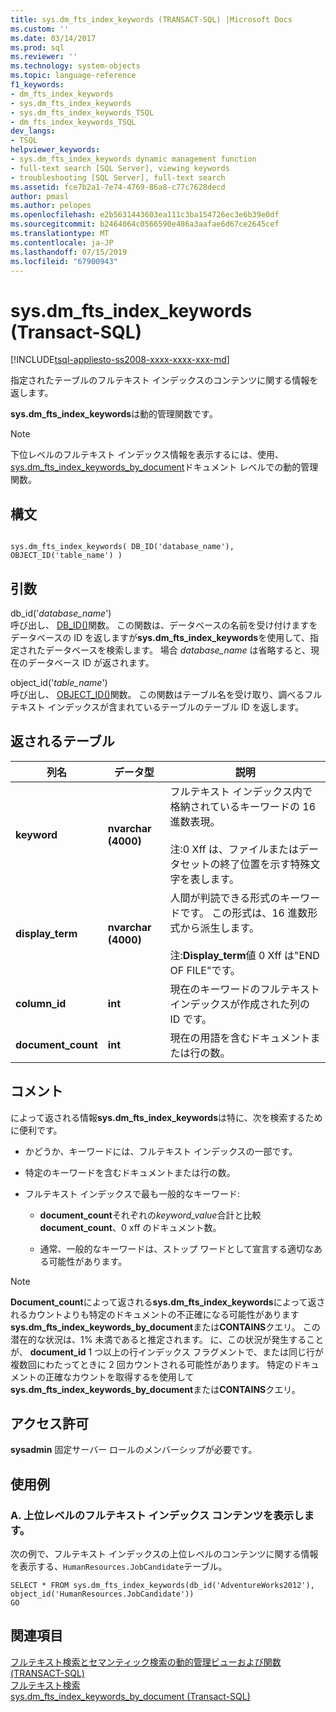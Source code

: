 ```yaml
---
title: sys.dm_fts_index_keywords (TRANSACT-SQL) |Microsoft Docs
ms.custom: ''
ms.date: 03/14/2017
ms.prod: sql
ms.reviewer: ''
ms.technology: system-objects
ms.topic: language-reference
f1_keywords:
- dm_fts_index_keywords
- sys.dm_fts_index_keywords
- sys.dm_fts_index_keywords_TSQL
- dm_fts_index_keywords_TSQL
dev_langs:
- TSQL
helpviewer_keywords:
- sys.dm_fts_index_keywords dynamic management function
- full-text search [SQL Server], viewing keywords
- troubleshooting [SQL Server], full-text search
ms.assetid: fce7b2a1-7e74-4769-86a8-c77c7628decd
author: pmasl
ms.author: pelopes
ms.openlocfilehash: e2b5631443603ea111c3ba154726ec3e6b39e0df
ms.sourcegitcommit: b2464064c0566590e486a3aafae6d67ce2645cef
ms.translationtype: MT
ms.contentlocale: ja-JP
ms.lasthandoff: 07/15/2019
ms.locfileid: "67900943"
---
```

# <a name="sysdmftsindexkeywords-transact-sql"></a>sys.dm_fts_index_keywords (Transact-SQL)
[!INCLUDE[tsql-appliesto-ss2008-xxxx-xxxx-xxx-md](../../includes/tsql-appliesto-ss2008-xxxx-xxxx-xxx-md.md)]

  指定されたテーブルのフルテキスト インデックスのコンテンツに関する情報を返します。  
  
 **sys.dm_fts_index_keywords**は動的管理関数です。  
  
> [!NOTE]  
>  下位レベルのフルテキスト インデックス情報を表示するには、使用、 [sys.dm_fts_index_keywords_by_document](../../relational-databases/system-dynamic-management-views/sys-dm-fts-index-keywords-by-document-transact-sql.md)ドキュメント レベルでの動的管理関数。  
  
## <a name="syntax"></a>構文  
  
```  
  
sys.dm_fts_index_keywords( DB_ID('database_name'), OBJECT_ID('table_name') )  
```  
  
## <a name="arguments"></a>引数  
 db_id('*database_name*')  
 呼び出し、 [DB_ID()](../../t-sql/functions/db-id-transact-sql.md)関数。 この関数は、データベースの名前を受け付けますをデータベースの ID を返しますが**sys.dm_fts_index_keywords**を使用して、指定されたデータベースを検索します。 場合 *database_name* は省略すると、現在のデータベース ID が返されます。  
  
 object_id('*table_name*')  
 呼び出し、 [OBJECT_ID()](../../t-sql/functions/object-id-transact-sql.md)関数。 この関数はテーブル名を受け取り、調べるフルテキスト インデックスが含まれているテーブルのテーブル ID を返します。  
  
## <a name="table-returned"></a>返されるテーブル  
  
|列名|データ型|説明|  
|-----------------|---------------|-----------------|  
|**keyword**|**nvarchar (4000)**|フルテキスト インデックス内で格納されているキーワードの 16 進数表現。<br /><br /> 注:0 Xff は、ファイルまたはデータセットの終了位置を示す特殊文字を表します。|  
|**display_term**|**nvarchar (4000)**|人間が判読できる形式のキーワードです。 この形式は、16 進数形式から派生します。<br /><br /> 注:**Display_term**値 0 Xff は"END OF FILE"です。|  
|**column_id**|**int**|現在のキーワードのフルテキスト インデックスが作成された列の ID です。|  
|**document_count**|**int**|現在の用語を含むドキュメントまたは行の数。|  
  
## <a name="remarks"></a>コメント  
 によって返される情報**sys.dm_fts_index_keywords**は特に、次を検索するために便利です。  
  
-   かどうか、キーワードには、フルテキスト インデックスの一部です。  
  
-   特定のキーワードを含むドキュメントまたは行の数。  
  
-   フルテキスト インデックスで最も一般的なキーワード:  
  
    -   **document_count**それぞれの*keyword_value*合計と比較**document_count**、0 xff のドキュメント数。  
  
    -   通常、一般的なキーワードは、ストップ ワードとして宣言する適切なある可能性があります。  
  
> [!NOTE]  
>  **Document_count**によって返される**sys.dm_fts_index_keywords**によって返されるカウントよりも特定のドキュメントの不正確になる可能性があります**sys.dm_fts_index_keywords_by_document**または**CONTAINS**クエリ。 この潜在的な状況は、1% 未満であると推定されます。 に、この状況が発生することが、 **document_id** 1 つ以上の行インデックス フラグメントで、または同じ行が複数回にわたってときに 2 回カウントされる可能性があります。 特定のドキュメントの正確なカウントを取得するを使用して**sys.dm_fts_index_keywords_by_document**または**CONTAINS**クエリ。  
  
## <a name="permissions"></a>アクセス許可  
 **sysadmin** 固定サーバー ロールのメンバーシップが必要です。  
  
## <a name="examples"></a>使用例  
  
### <a name="a-displaying-high-level-full-text-index-content"></a>A. 上位レベルのフルテキスト インデックス コンテンツを表示します。  
 次の例で、フルテキスト インデックスの上位レベルのコンテンツに関する情報を表示する、`HumanResources.JobCandidate`テーブル。  
  
```  
SELECT * FROM sys.dm_fts_index_keywords(db_id('AdventureWorks2012'), object_id('HumanResources.JobCandidate'))  
GO  
```  
  
## <a name="see-also"></a>関連項目  
 [フルテキスト検索とセマンティック検索の動的管理ビューおよび関数&#40;TRANSACT-SQL&#41;](../../relational-databases/system-dynamic-management-views/full-text-and-semantic-search-dynamic-management-views-functions.md)   
 [フルテキスト検索](../../relational-databases/search/full-text-search.md)   
 [sys.dm_fts_index_keywords_by_document &#40;Transact-SQL&#41;](../../relational-databases/system-dynamic-management-views/sys-dm-fts-index-keywords-by-document-transact-sql.md)  
  
  
